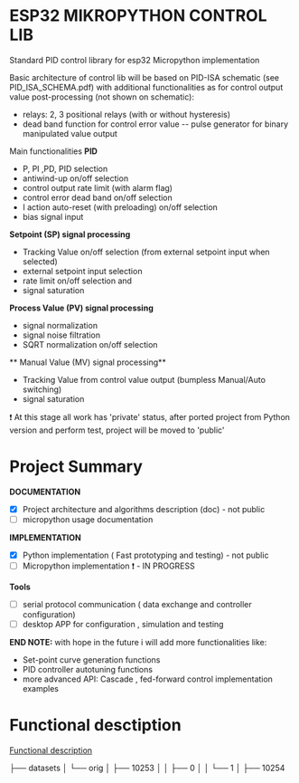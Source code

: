 
ESP32 MIKROPYTHON CONTROL LIB
=============================

Standard PID control library for esp32 Micropython implementation  
 

Basic architecture of control lib will be based on PID-ISA schematic (see PID_ISA_SCHEMA.pdf) with
additional functionalities as for control output value post-processing (not shown on schematic):
- relays: 2, 3 positional relays (with or without hysteresis)
- dead band function for control error value
-- pulse generator for binary manipulated value output

Main functionalities
**PID**
  - P, PI ,PD, PID selection
  - antiwind-up on/off selection
  - control output rate limit (with alarm flag)
  - control error dead band on/off selection
  - I action auto-reset (with preloading) on/off selection 
  - bias signal input
  
**Setpoint (SP) signal processing**
  - Tracking Value on/off selection (from external setpoint input when selected)
  - external setpoint input selection
  - rate limit on/off selection and 
  - signal saturation 
  
**Process Value (PV) signal processing**
  - signal normalization 
  - signal noise filtration
  - SQRT normalization on/off selection 

** Manual Value (MV) signal processing**
  - Tracking Value from control value output (bumpless Manual/Auto switching)
  - signal saturation 
  

:exclamation: 
At this stage all work has 'private' status, after ported project from Python version 
and perform test, project will be moved to 'public'
 

Project Summary
===============
**DOCUMENTATION**
  - [x] Project architecture and algorithms description (doc) - not public 
  - [ ] micropython usage documentation 
 
**IMPLEMENTATION**
  - [x] Python implementation ( Fast prototyping and testing) - not public  
  - [ ] Micropython implementation   :exclamation: - IN PROGRESS
  
**Tools**
  - [ ] serial protocol communication ( data exchange and controller configuration) 
  - [ ] desktop APP for configuration , simulation and testing 

**END NOTE:** with hope in the future i will add more functionalities like:
  - Set-point curve generation functions
  - PID controller autotuning functions
  - more advanced API: Cascade , fed-forward control implementation examples 
 

  
 Functional desctiption 
 ====================== 
 
[Functional description](functional_description.md)

 

 
  ├── datasets
│   └── orig
│       ├── 10253
│       │   ├── 0
│       │   └── 1
│       ├── 10254
